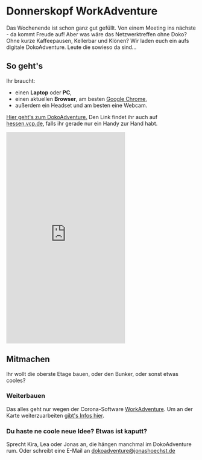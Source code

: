 # Donnerskopf WorkAdventure

Das Wochenende ist schon ganz gut gefüllt. Von einem Meeting ins nächste - da kommt Freude auf! Aber was wäre das Netzwerktreffen ohne Doko? Ohne kurze Kaffeepausen, Kellerbar und Klönen? Wir laden euch ein aufs digitale DokoAdventure. Leute die sowieso da sind...

## So geht's

Ihr braucht:

- einen **Laptop** oder **PC**,
- einen aktuellen **Browser**, am besten [Google Chrome](https://www.google.com/intl/de_de/chrome/),
- außerdem ein Headset und am besten eine Webcam.

[Hier geht's zum DokoAdventure.](https://play.workadventu.re/_/global/vcp-hessen.github.io/wa-doko/map.json) Den Link findet ihr auch auf [hessen.vcp.de](https://hessen.vcp.de/home), falls ihr gerade nur ein Handy zur Hand habt.

<iframe width="315" height="560" src="https://www.youtube.com/embed/S8C6BqN05ro" frameborder="0" allow="accelerometer; autoplay; clipboard-write; encrypted-media; gyroscope; picture-in-picture" allowfullscreen></iframe>

## Mitmachen

Ihr wollt die oberste Etage bauen, oder den Bunker, oder sonst etwas cooles? 

### Weiterbauen

Das alles geht nur wegen der Corona-Software [WorkAdventure](https://workadventu.re). Um an der Karte weiterzuarbeiten [gibt's Infos hier](https://github.com/thecodingmachine/workadventure-map-starter-kit).

### Du haste ne coole neue Idee? Etwas ist kaputt? 

Sprecht Kira, Lea oder Jonas an, die hängen manchmal im DokoAdventure rum. Oder schreibt eine E-Mail an [dokoadventure@jonashoechst.de](mailto:dokoadventure@jonashoechst.de)
